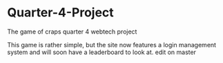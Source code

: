 # Quarter-4-Project
The game of craps quarter 4 webtech project

This game is rather simple, but the site now features a login management system and will soon have a leaderboard to look at.
edit on master
